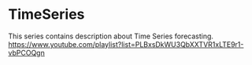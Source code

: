 # TimeSeries
This series contains description about Time Series forecasting.
https://www.youtube.com/playlist?list=PLBxsDkWU3QbXXTVR1xLTE9r1-vbPCOQgn
